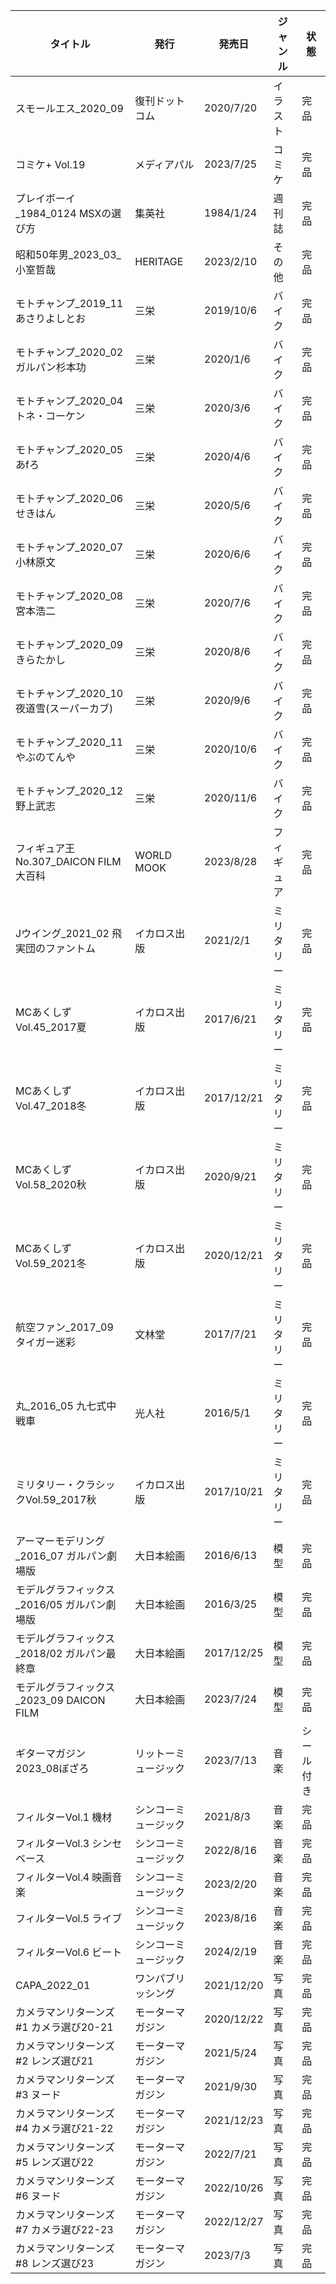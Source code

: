 | タイトル | 発行 | 発売日 | ジャンル | 状態 |
| ---- | ---- | ---- | ---- | ---- |
| スモールエス_2020_09 | 復刊ドットコム | 2020/7/20 | イラスト | 完品 |
| コミケ+ Vol.19 | メディアパル | 2023/7/25 | コミケ | 完品 |
| プレイボーイ_1984_0124 MSXの選び方 | 集英社 | 1984/1/24 | 週刊誌 | 完品 |
| 昭和50年男_2023_03_小室哲哉 | HERITAGE | 2023/2/10 | その他 | 完品 |
| モトチャンプ_2019_11 あさりよしとお | 三栄 | 2019/10/6 | バイク | 完品 |
| モトチャンプ_2020_02 ガルパン杉本功 | 三栄 | 2020/1/6 | バイク | 完品 |
| モトチャンプ_2020_04 トネ・コーケン | 三栄 | 2020/3/6 | バイク | 完品 |
| モトチャンプ_2020_05 あfろ | 三栄 | 2020/4/6 | バイク | 完品 |
| モトチャンプ_2020_06 せきはん | 三栄 | 2020/5/6 | バイク | 完品 |
| モトチャンプ_2020_07 小林原文 | 三栄 | 2020/6/6 | バイク | 完品 |
| モトチャンプ_2020_08 宮本浩二 | 三栄 | 2020/7/6 | バイク | 完品 |
| モトチャンプ_2020_09 きらたかし | 三栄 | 2020/8/6 | バイク | 完品 |
| モトチャンプ_2020_10 夜道雪(スーパーカブ) | 三栄 | 2020/9/6 | バイク | 完品 |
| モトチャンプ_2020_11 やぶのてんや | 三栄 | 2020/10/6 | バイク | 完品 |
| モトチャンプ_2020_12 野上武志 | 三栄 | 2020/11/6 | バイク | 完品 |
| フィギュア王No.307_DAICON FILM大百科 | WORLD MOOK | 2023/8/28 | フィギュア | 完品 |
| Jウイング_2021_02 飛実団のファントム | イカロス出版 | 2021/2/1 | ミリタリー | 完品 |
| MCあくしずVol.45_2017夏 | イカロス出版 | 2017/6/21 | ミリタリー | 完品 |
| MCあくしずVol.47_2018冬 | イカロス出版 | 2017/12/21 | ミリタリー | 完品 |
| MCあくしずVol.58_2020秋 | イカロス出版 | 2020/9/21 | ミリタリー | 完品 |
| MCあくしずVol.59_2021冬 | イカロス出版 | 2020/12/21 | ミリタリー | 完品 |
| 航空ファン_2017_09 タイガー迷彩 | 文林堂 | 2017/7/21 | ミリタリー | 完品 |
| 丸_2016_05 九七式中戦車 | 光人社 | 2016/5/1 | ミリタリー | 完品 |
| ミリタリー・クラシックVol.59_2017秋 | イカロス出版 | 2017/10/21 | ミリタリー | 完品 |
| アーマーモデリング_2016_07 ガルパン劇場版 | 大日本絵画 | 2016/6/13 | 模型 | 完品 |
| モデルグラフィックス_2016/05 ガルパン劇場版 | 大日本絵画 | 2016/3/25 | 模型 | 完品 |
| モデルグラフィックス_2018/02 ガルパン最終章 | 大日本絵画 | 2017/12/25 | 模型 | 完品 |
| モデルグラフィックス_2023_09 DAICON FILM | 大日本絵画 | 2023/7/24 | 模型 | 完品 |
| ギターマガジン2023_08ぼざろ | リットーミュージック | 2023/7/13 | 音楽 | シール付き |
| フィルターVol.1 機材 | シンコーミュージック | 2021/8/3 | 音楽 | 完品 |
| フィルターVol.3 シンセベース | シンコーミュージック | 2022/8/16 | 音楽 | 完品 |
| フィルターVol.4 映画音楽 | シンコーミュージック | 2023/2/20 | 音楽 | 完品 |
| フィルターVol.5 ライブ | シンコーミュージック | 2023/8/16 | 音楽 | 完品 |
| フィルターVol.6 ビート | シンコーミュージック | 2024/2/19 | 音楽 | 完品 |
| CAPA_2022_01 | ワンパブリッシング | 2021/12/20 | 写真 | 完品 |
| カメラマンリターンズ#1 カメラ選び20-21 | モーターマガジン | 2020/12/22 | 写真 | 完品 |
| カメラマンリターンズ#2 レンズ選び21 | モーターマガジン | 2021/5/24 | 写真 | 完品 |
| カメラマンリターンズ#3 ヌード | モーターマガジン | 2021/9/30 | 写真 | 完品 |
| カメラマンリターンズ#4 カメラ選び21-22 | モーターマガジン | 2021/12/23 | 写真 | 完品 |
| カメラマンリターンズ#5 レンズ選び22 | モーターマガジン | 2022/7/21 | 写真 | 完品 |
| カメラマンリターンズ#6 ヌード | モーターマガジン | 2022/10/26 | 写真 | 完品 |
| カメラマンリターンズ#7 カメラ選び22-23 | モーターマガジン | 2022/12/27 | 写真 | 完品 |
| カメラマンリターンズ#8 レンズ選び23 | モーターマガジン | 2023/7/3 | 写真 | 完品 |
